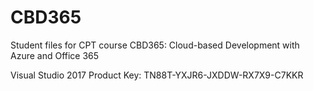 # CBD365
Student files for CPT course CBD365: Cloud-based Development with Azure and Office 365

Visual Studio 2017 Product Key: TN88T-YXJR6-JXDDW-RX7X9-C7KKR
